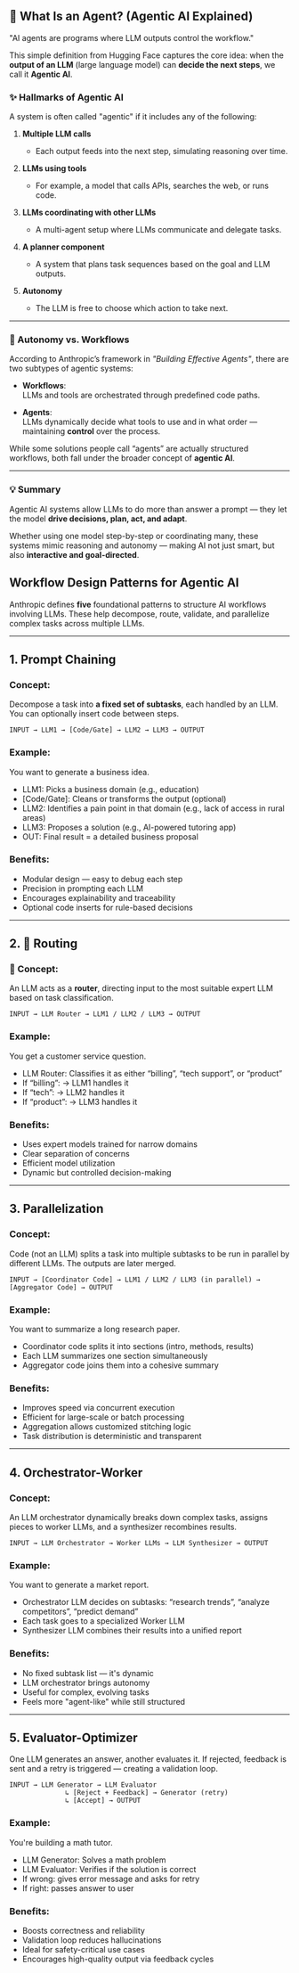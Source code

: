 ## 🤖 What Is an Agent? (Agentic AI Explained)

"AI agents are programs where LLM outputs control the workflow."

This simple definition from Hugging Face captures the core idea: when the **output of an LLM** (large language model) can **decide the next steps**, we call it **Agentic AI**.

### ✨ Hallmarks of Agentic AI

A system is often called "agentic" if it includes any of the following:

1. **Multiple LLM calls**  
   - Each output feeds into the next step, simulating reasoning over time.

2. **LLMs using tools**  
   - For example, a model that calls APIs, searches the web, or runs code.

3. **LLMs coordinating with other LLMs**  
   - A multi-agent setup where LLMs communicate and delegate tasks.

4. **A planner component**  
   - A system that plans task sequences based on the goal and LLM outputs.

5. **Autonomy**  
   - The LLM is free to choose which action to take next.

---

### 🧠 Autonomy vs. Workflows

According to Anthropic’s framework in *"Building Effective Agents"*, there are two subtypes of agentic systems:

- **Workflows**:  
  LLMs and tools are orchestrated through predefined code paths.

- **Agents**:  
  LLMs dynamically decide what tools to use and in what order — maintaining **control** over the process.

While some solutions people call “agents” are actually structured workflows, both fall under the broader concept of **agentic AI**.

---

### 💡 Summary

Agentic AI systems allow LLMs to do more than answer a prompt — they let the model **drive decisions, plan, act, and adapt**.

Whether using one model step-by-step or coordinating many, these systems mimic reasoning and autonomy — making AI not just smart, but also **interactive and goal-directed**.



## Workflow Design Patterns for Agentic AI

Anthropic defines **five** foundational patterns to structure AI workflows involving LLMs. These help decompose, route, validate, and parallelize complex tasks across multiple LLMs.

---

## 1. Prompt Chaining

### Concept:
Decompose a task into **a fixed set of subtasks**, each handled by an LLM. You can optionally insert code between steps.

```text
INPUT → LLM1 → [Code/Gate] → LLM2 → LLM3 → OUTPUT
```

### Example:
You want to generate a business idea.
- LLM1: Picks a business domain (e.g., education)
- [Code/Gate]: Cleans or transforms the output (optional)
- LLM2: Identifies a pain point in that domain (e.g., lack of access in rural areas)
- LLM3: Proposes a solution (e.g., AI-powered tutoring app)
- OUT: Final result = a detailed business proposal

### Benefits:
- Modular design — easy to debug each step
- Precision in prompting each LLM
- Encourages explainability and traceability
- Optional code inserts for rule-based decisions

---

## 2. 🧭 Routing

### 📝 Concept:
An LLM acts as a **router**, directing input to the most suitable expert LLM based on task classification.

```text
INPUT → LLM Router → LLM1 / LLM2 / LLM3 → OUTPUT
```
### Example:
You get a customer service question.
- LLM Router: Classifies it as either “billing”, “tech support”, or “product”
- If “billing”: → LLM1 handles it
- If “tech”: → LLM2 handles it
- If “product”: → LLM3 handles it

### Benefits:
- Uses expert models trained for narrow domains
- Clear separation of concerns
- Efficient model utilization
- Dynamic but controlled decision-making

---

## 3. Parallelization
### Concept:
Code (not an LLM) splits a task into multiple subtasks to be run in parallel by different LLMs. The outputs are later merged.

```text
INPUT → [Coordinator Code] → LLM1 / LLM2 / LLM3 (in parallel) → [Aggregator Code] → OUTPUT
```

### Example:
You want to summarize a long research paper.
- Coordinator code splits it into sections (intro, methods, results)
- Each LLM summarizes one section simultaneously
- Aggregator code joins them into a cohesive summary

### Benefits:
- Improves speed via concurrent execution
- Efficient for large-scale or batch processing
- Aggregation allows customized stitching logic
- Task distribution is deterministic and transparent

---

## 4. Orchestrator-Worker

### Concept:
An LLM orchestrator dynamically breaks down complex tasks, assigns pieces to worker LLMs, and a synthesizer recombines results.

```text
INPUT → LLM Orchestrator → Worker LLMs → LLM Synthesizer → OUTPUT
```
### Example:
You want to generate a market report.
- Orchestrator LLM decides on subtasks: “research trends”, “analyze competitors”, “predict demand”
- Each task goes to a specialized Worker LLM
- Synthesizer LLM combines their results into a unified report

### Benefits:
- No fixed subtask list — it's dynamic
- LLM orchestrator brings autonomy
- Useful for complex, evolving tasks
- Feels more "agent-like" while still structured

---

## 5. Evaluator-Optimizer
One LLM generates an answer, another evaluates it. If rejected, feedback is sent and a retry is triggered — creating a validation loop.

```text
INPUT → LLM Generator → LLM Evaluator 
              ↳ [Reject + Feedback] → Generator (retry)
              ↳ [Accept] → OUTPUT
```

### Example:
You're building a math tutor.
- LLM Generator: Solves a math problem
- LLM Evaluator: Verifies if the solution is correct
- If wrong: gives error message and asks for retry
- If right: passes answer to user

### Benefits:
- Boosts correctness and reliability
- Validation loop reduces hallucinations
- Ideal for safety-critical use cases
- Encourages high-quality output via feedback cycles
